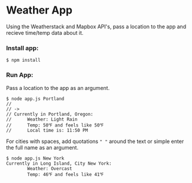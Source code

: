 # Weather App

Using the Weatherstack and Mapbox API's, pass a location to the app and recieve time/temp data about it.

### Install app:
```$ npm install```

### Run App:
Pass a location to the app as an argument.
```
$ node app.js Portland
//
// ->
// Currently in Portland, Oregon:
//      Weather: Light Rain
//      Temp: 50℉ and feels like 50℉
//      Local time is: 11:50 PM
```
For cities with spaces, add quotations ```" "``` around the text or simple enter the full name as an argument.
```terminal
$ node app.js New York     
Currently in Long Island, City New York:
        Weather: Overcast
        Temp: 46℉ and feels like 41℉
```